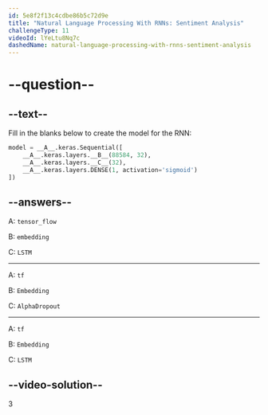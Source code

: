 ```yaml
---
id: 5e8f2f13c4cdbe86b5c72d9e
title: "Natural Language Processing With RNNs: Sentiment Analysis"
challengeType: 11
videoId: lYeLtu8Nq7c
dashedName: natural-language-processing-with-rnns-sentiment-analysis
---
```


# --question--

## --text--

Fill in the blanks below to create the model for the RNN:

```py
model = __A__.keras.Sequential([
    __A__.keras.layers.__B__(88584, 32),
    __A__.keras.layers.__C__(32),
    __A__.keras.layers.DENSE(1, activation='sigmoid')
])
```

## --answers--

A: `tensor_flow`

B: `embedding`

C: `LSTM`

---

A: `tf`

B: `Embedding`

C: `AlphaDropout`

---

A: `tf`

B: `Embedding`

C: `LSTM`

## --video-solution--

3

